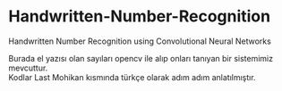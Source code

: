 # Handwritten-Number-Recognition
Handwritten Number Recognition using Convolutional Neural Networks

Burada el yazısı olan sayıları opencv ile alıp onları tanıyan bir sistemimiz mevcuttur.<br>
Kodlar Last Mohikan kısmında türkçe olarak adım adım anlatılmıştır.
